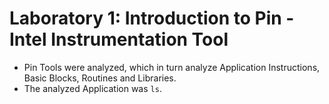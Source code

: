 # Laboratory 1: Introduction to Pin - Intel Instrumentation Tool

- Pin Tools were analyzed, which in turn analyze Application Instructions, Basic Blocks, Routines and Libraries.
- The analyzed Application was `ls`.

